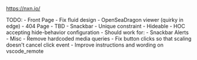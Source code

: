 https://nxn.io/

TODO:
    - Front Page
        - Fix fluid design
        - OpenSeaDragon viewer (quirky in edge)
    - 404 Page
        - TBD
    - Snackbar
        - Unique constraint
    - Hideable
        - HOC accepting hide-behavior configuration
            - Should work for:
                - Snackbar Alerts
    - Misc
        - Remove hardcoded media queries
        - Fix button clicks so that scaling doesn't cancel click event
        - Improve instructions and wording on vscode_remote